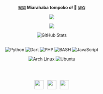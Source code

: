<p align=center>  <strong> 🇲🇬 Miarahaba tompoko o! 👋 🇲🇬 </strong> <p>

<p align=center>  
  <img src='https://readme-typing-svg.herokuapp.com?font=product+sans&color=%2300B6B6&center=true&lines=Gaetan+Jonathan+BAKARY'>
<p>
  
<p align=center>  <strong>
<img src='https://komarev.com/ghpvc/?username=gaetan1903&color=008080'>
</strong> <p>
  
<div>
  <p align="center">
    <img src="https://github-readme-streak-stats.herokuapp.com?user=gaetan1903&theme=solarized-dark&date_format=j%20M%5B%20Y%5D" alt="GitHub Stats" /> <br/><br/>
  </p>
</div>

  
  
<p align='center'>
  <img alt='Python' src='https://img.shields.io/badge/Python-3776AB?style=for-the-badge&logo=python&logoColor=white'/>
  <img alt='Dart' src='https://img.shields.io/badge/Dart-0175C2?style=for-the-badge&logo=dart&logoColor=white'/>
  <img alt='PHP' src='https://img.shields.io/badge/PHP-777BB4?style=for-the-badge&logo=php&logoColor=white'/>
  <img alt='BASH' src='https://img.shields.io/badge/bash-3776AB?style=for-the-badge&logo=linux&logoColor=white'/>
  <img alt='JavaScript' src='https://img.shields.io/badge/JavaScript-F7DF1E?style=for-the-badge&logo=javascript&logoColor=black'/>


 <br/>
<p align='center'>
  <img alt='Arch Linux' src='https://img.shields.io/badge/Arch_Linux-1793D1?style=for-the-badge&logo=arch-linux&logoColor=white'/>
  <img alt='Ubuntu' src='https://img.shields.io/badge/Ubuntu-E95420?style=for-the-badge&logo=ubuntu&logoColor=white'/>
<p> 


   <br/>
 <br/>

</div>
<div align="center">
	<a href="https://facebook.com/gaetan1903"><img src="https://cdn.jsdelivr.net/npm/simple-icons@5.23.0/icons/facebook.svg" width="30" height="30"></a> &nbsp; 
	<a href="https://www.linkedin.com/in/gaetanj"><img src="https://cdn.jsdelivr.net/npm/simple-icons@5.23.0/icons/linkedin.svg" width="30" height="30"></a> &nbsp;
	<a href="mailto:gaetan.s118@gmail.com"><img src="https://cdn.jsdelivr.net/npm/simple-icons@5.23.0/icons/gmail.svg" width="30" height="30"></a>
</div>
